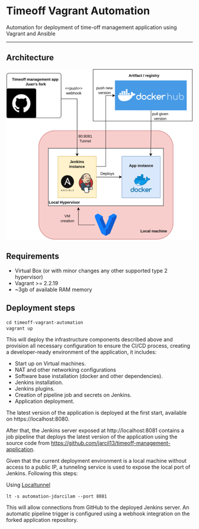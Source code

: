 # Timeoff Vagrant Automation
Automation for deployment of time-off management application using Vagrant and Ansible

---
## Architecture

![proposed architecture](img/arch.png "proposed architecture")
## Requirements  
- Virtual Box (or with minor changes any other supported type 2 hypervisor)
- Vagrant >= 2.2.19
- ~3gb of available RAM memory

## Deployment steps
```
cd timeoff-vagrant-automation
vagrant up
```

This will deploy the infrastructure components described above and provision all necessary configuration to ensure the CI/CD process, creating a developer-ready environment of the application, it includes:

- Start up on Virtual machines.
- NAT and other networking configurations
- Software base installation (docker and other dependencies).
- Jenkins installation.
- Jenkins plugins.
- Creation of pipeline job and secrets on Jenkins.
- Application deployment.

The latest version of the application is deployed at the first start,  available on https://localhost:8080.

After that, the Jenkins server exposed at http://localhost:8081 contains a job pipeline that deploys the latest version of the application using the source code from https://github.com/jarcil13/timeoff-management-application.

Given that the current deployment environment is a local machine without access to a public IP, a tunneling service is used to expose the local port of Jenkins. Following this steps: 

Using [Localtunnel](https://localtunnel.github.io/www/)
```
lt -s automation-jdarcilam --port 8081
```

This will allow connections from GitHub to the deployed Jenkins server. An automatic pipeline trigger is configured using a webhook integration on the forked application repository. 

